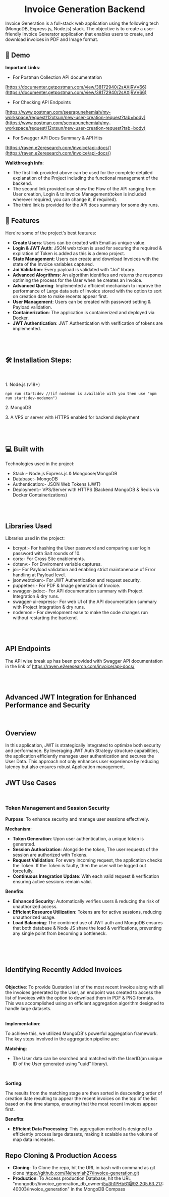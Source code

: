 <h1 align="center" id="title">Invoice Generation Backend</h1>

<p id="description">Invoice Generation is a full-stack web application using the following tech (MongoDB, Express.js, Node.js) stack. The objective is to create a user-friendly Invoice Generator application that enables users to create, and download invoices in PDF and Image format.</p>

<h2>🚀 Demo</h2>

**Important Links**:

- For Postman Collection API documentation

[https://documenter.getpostman.com/view/38172940/2sAXjRVV66](https://documenter.getpostman.com/view/38172940/2sAXjRVV66)

- For Checking API Endpoints

[https://www.postman.com/seerapunehemiah/my-workspace/request/12xtsun/new-user-creation-request?tab=body](https://www.postman.com/seerapunehemiah/my-workspace/request/12xtsun/new-user-creation-request?tab=body)

- For Swagger API Docs Summary & API Hits

[https://raven.e2eresearch.com/invoice/api-docs/](https://raven.e2eresearch.com/invoice/api-docs/)

**Walkthrough Info**:

- The first link provided above can be used for the complete detailed explanation of the Project including the functional management of the backend.
- The second link provided can show the Flow of the API ranging from User creation, Login & to Invoice Management(token is included wherever required, you can change it, if required).
- The third link is provided for the API docs summary for some dry runs.

<h2>🧐 Features</h2>

Here're some of the project's best features:

- **Create Users**: Users can be created with Email as unique value.
- **Login & JWT Auth**: JSON web token is used for securing the required & expiration of Token is added as this is a demo project.
- **State Management**: Users can create and download Invoices with the state of the Invoice variables captured.
- **Joi Validation**: Every payload is validated with "Joi" library.
- **Advanced Alogrithms**: An algorithm identifies and returns the respones optiming the process for the User when he creates an Invoice.
- **Advanced Quering**: Implemented a efficient mechanism to improve the performance of Large data sets of Invoice stored with the option to sort on creation date to make recents appear first.
- **User Management**: Users can be created with password setting & Payload validation.
- **Containerization**: The application is containerized and deployed via Docker.
- **JWT Authentication**: JWT Authentication with verification of tokens are implemented.

<br />
<br />
<h2>🛠️ Installation Steps:</h2>
<br />
<p>1. Node.js (v18+)</p>

```
npm run start:dev //(if nodemon is available with you then use "npm run start:dev-nodemon")
```

<p>2. MongoDB</p>

<p>3. A VPS or server with HTTPS enabled for backend deployment</p>

  <br />
<br />
<h2>💻 Built with</h2>

Technologies used in the project:

- Stack:- Node.js Express.js & Mongoose/MongoDB
- Database:- MongoDB
- Authentication:- JSON Web Tokens (JWT)
- Deployment:- VPS/Server with HTTPS (Backend MongoDB & Redis via Docker Containerizations)

<br />
<br />

<h2>Libraries Used</h2>

Libraries used in the project:

- bcrypt:- For hashing the User password and comparing user login password with Salt rounds of 10.
- cors:- For Cross Site enablements.
- dotenv:- For Enviroment variable captures.
- joi:- For Payload validation and enabling strict maintanenace of Error handling at Payload level.
- jsonwebtoken:- For JWT Authentication and request security.
- puppeteer:- For PDF & Image generation of Invoice.
- swagger-jsdoc:- For API documentation summary with Project Integration & dry runs.
- swagger-ui-express:- For web UI of the API documentation summary with Project Integration & dry runs.
- nodemon:- For development ease to make the code changes run without restarting the backend.

<br />
<br />

## API Endpoints

The API wise break up has been provided with Swagger API documentation in the link of https://raven.e2eresearch.com/invoice/api-docs/

<br />
<br />

## Advanced JWT Integration for Enhanced Performance and Security

<br />

## Overview

In this application, JWT is strategically integrated to optimize both security and performance. By leveraging JWT Auth Strategy structure capabilities, the application efficiently manages user authentication and secures the User Data. This approach not only enhances user experience by reducing latency but also ensures robust Application management.
<br />

## JWT Use Cases

<br />

### Token Management and Session Security

**Purpose**: To enhance security and manage user sessions effectively.

**Mechanism**:

- **Token Generation**: Upon user authentication, a unique token is generated.
- **Session Authorization**: Alongside the token, The user requests of the session are authorized with Tokens.
- **Request Validation**: For every incoming request, the application checks the Token. If the Token is faulty, then the user will be logged out forcefully.
- **Continuous Integration Update**: With each valid request & verification ensuring active sessions remain valid.
  <br />

**Benefits**:

- **Enhanced Security**: Automatically verifies users & reducing the risk of unauthorized access.
- **Efficient Resource Utilization**: Tokens are for active sessions, reducing unauthorized usage.
- **Load Balancing**: The combined use of JWT auth and MongoDB ensures that both database & Node JS share the load & verifications, preventing any single point from becoming a bottleneck.

<br />
<br />
<br />

## Identifying Recently Added Invoices

<br />
<b>Objective</b>: To provide Quotation list of the most recent Invoice along with all the invoices generated by the User, an endpoint was created to access the list of Invoices with the option to download them in PDF & PNG formats. This was accomplished using an efficient aggregation algorithm designed to handle large datasets.

<br />
<br />

**Implementation**:

To achieve this, we utilized MongoDB's powerful aggregation framework. The key steps involved in the aggregation pipeline are:

**Matching**:

- The User data can be searched and matched with the UserID(an unique ID of the User generated using "uuid" library).

<br />

**Sorting**:

The results from the matching stage are then sorted in descending order of creation date resulting to appear the recent invoices on the top of the list based on the time stamps, ensuring that the most recent Invoices appear first.
<br />

**Benefits**:

- **Efficient Data Processing**: This aggregation method is designed to efficiently process large datasets, making it scalable as the volume of map data increases.

## Repo Cloning & Production Access

- **Cloning**: To Clone the repo, hit the URL in bash with command as git clone https://github.com/Nehemiah27/invoice-generation.git
- **Production**: To Access production Database, hit the URL "mongodb://invoice_generation_db_owner:i5u3h1PHb61@92.205.63.217:40003/invoice_generation" in the MongoDB Compass
